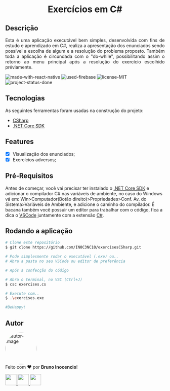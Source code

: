<!-- Título&Descrição -->
<h1 align="center" id="title">Exercícios em C#</h1>
<h2 align="left" id="screenshots">Descrição</h2>
<p align="justify">Esta é uma aplicação executável bem simples, desenvolvida com fins de estudo e aprendizado em C#, realiza a apresentação dos enunciados sendo possível a escolha de algum e a resolução do problema proposto. Também toda a aplicação é circundada com o "do-while", possibilitando assim o retorno ao menu principal após a resolução do exercício escolhido préviamente.</p>

<!-- Shield -->
<p>
	<img src="https://img.shields.io/badge/Made%20with-CSharp-239120?style=for-the-badge&logo=c-sharp&logoColor=239120" title="Feito com React Native" alt="made-with-react-native"></img>
    <img src="https://img.shields.io/badge/Used-Terminal-000000?style=for-the-badge&logo=windows-terminal&logoColor=white" title="Utilizado o Firebase" alt="used-firebase"></img>
	<img src="https://img.shields.io/badge/License-MIT-green?style=for-the-badge" title="Licença MIT" alt="license-MIT"></img>
    <img src="https://img.shields.io/badge/Status-Working-F08705?style=for-the-badge" title="Status do Projeto:Concluído" alt="project-status-done"></img>
</p>

<!-- Tecnologias -->
<h2 align="left" id="tecnologias">Tecnologias</h2>

As seguintes ferramentas foram usadas na construção do projeto:

- [CSharp](https://docs.microsoft.com/pt-br/dotnet/csharp/)
- [.NET Core SDK](https://dotnet.microsoft.com/download)

<!-- Features -->
<h2 align="left" id="features">Features</h2>

- [x] Visualização dos enunciados;
- [x] Exercícios adversos;

<!-- Pré-Requisitos -->
<h2 align="left" id="pre">Pré-Requisitos</h2>

Antes de começar, você vai precisar ter instalado o [.NET Core SDK](https://dotnet.microsoft.com/download) e adicionar o compilador C# nas variáveis de ambiente, no caso do Windows vá em: Win>Computador(Botão direito)>Propriedades>Conf. Av. do Sistema>Variáveis de Ambiente, e adicione o caminho do compilador. É bacana também você possuir um editor para trabalhar com o código, fica a dica o [VSCode](https://code.visualstudio.com/) juntamente com a extensão [C#](https://marketplace.visualstudio.com/items?itemName=ms-dotnettools.csharp).

<!-- Executando o app -->
<h2 align="left" id="run">Rodando a aplicação</h2>

```bash
# Clone este repositório
$ git clone https://github.com/IN0C3NC10/exercisesCSharp.git

# Pode simplesmente rodar o executável (.exe) ou..
# Abra a pasta no seu VSCode ou editor de preferência

# Após a confecção do código

# Abra o terminal, no VSC (Ctrl+J)
$ csc exercises.cs

# Execute com..
$ .\exercises.exe

#BeHappy!
```
<!-- Autor -->
<h2 align="left" id="autor">Autor</h2>
<p>
	<a href="https://github.com/IN0C3NC10">
		<img style="border-radius: 50%;" src="https://avatars.githubusercontent.com/u/73368174?v=4" width="100px;" alt="autor-image" title="IN0C3NC10"/>
	</a>
	<br />
	Feito com ❤️ por <strong>Bruno Inocencio</strong>!
</p>

<p align="left">
  <!-- Outlook -->
  <a href="mailto:bruno.inocencio@fatec.sp.gov.br" alt="Outlook" target="_blank">
    <img height="35" src="https://img.shields.io/badge/Outlook-00001a?style=for-the-badge&logo=microsoft-outlook&logoColor=0078D4" />
  </a>
  <!-- Linkedin -->
  <a href="https://cutt.ly/nQlVjQV" alt="Linkedin" target="_blank">
    <img height="35" src="https://img.shields.io/badge/-LinkedIn-00001a?style=for-the-badge&logo=linkedin&logoColor=%230077B5" />
  </a>
  <!-- GitHub -->
  <a href="https://github.com/IN0C3NC10" alt="GitHub" target="_blank">
    <img height="35" src="https://img.shields.io/badge/GitHub-100000?style=for-the-badge&logo=github&logoColor=white" />
  </a>
</p>
